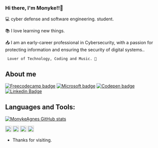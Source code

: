 ### Hi there, I'm Monyke!!👋


<p>💻 cyber defense and software engineering. student.</p>
<p>📚 I love learning new things.</p>
<p>📤 I am an early-career professional in Cybersecurity, with a passion for protecting information and ensuring the security of digital systems..</p>

     Lover of Technology, Coding and Music. 💓
     
  
 ## About me
[![Freecodecamp badge](https://img.shields.io/badge/free%20code%20camp-27273D?style=for-the-badge&logo=freecodecamp&logoColor=white&link=https://www.freecodecamp.org/monykeagneslopes/)](https://www.freecodecamp.org/monykeagneslopes)
[![Microsoft badge](https://img.shields.io/badge/Microsoft-666666?style=for-the-badge&logo=microsoft&logoColor=white&link=https://docs.microsoft.com/pt-br/users/monykelopes-4319/)](https://docs.microsoft.com/pt-br/users/monykelopes-4319/)
[![Codepen badge](https://img.shields.io/badge/Codepen-000000?style=for-thebadge&logo=codepen&logoColor=white&link=https://codepen.io/monykeagnes/)](https://codepen.io/monykeagnes)
[![Linkedin Badge](https://img.shields.io/badge/-LinkedIn-blue?style=flat-square&logo=Linkedin&logoColor=white&link=https://www.linkedin.com/in/monyke-agnes-3b120320b/)](https://www.linkedin.com/in/monyke-agnes-3b120320b/)

## Languages and Tools:
[![MonykeAgnes GitHub stats](https://github-readme-stats.vercel.app/api/top-langs/?username=monykeagnes)](https://github.com/monykeagnes/github-readme-stats)



<code><img height="20" src="https://img.shields.io/badge/Java-ED8B00?style=for-the-badge&logo=java&logoColor=white"></code>
<code><img height="20" src="https://img.shields.io/badge/Python-3776AB?style=for-the-badge&logo=python&logoColor=white"></code>
<code><img height="20" src="https://img.shields.io/badge/C%23-239120?style=for-the-badge&logo=c-sharp&logoColor=white"></code>
<code><img height="20" src="https://img.shields.io/badge/.NET-512BD4?style=for-the-badge&logo=dotnet&logoColor=white"></code>


- Thanks for visiting. 



     
     
     

